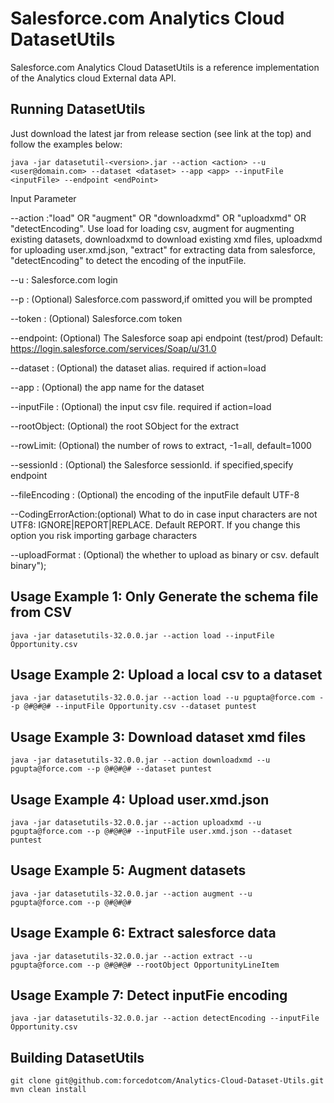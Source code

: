 #  Salesforce.com Analytics Cloud DatasetUtils

Salesforce.com Analytics Cloud DatasetUtils is a reference implementation of the Analytics cloud External data API. 


## Running DatasetUtils
Just download the latest jar from release section (see link at the top) and follow the examples below:

    java -jar datasetutil-<version>.jar --action <action> --u <user@domain.com> --dataset <dataset> --app <app> --inputFile <inputFile> --endpoint <endPoint>

Input Parameter

--action  :"load"  OR "augment"  OR "downloadxmd"  OR "uploadxmd"  OR "detectEncoding". Use load for loading csv, augment for augmenting existing datasets, downloadxmd to download existing xmd files, uploadxmd for uploading user.xmd.json, "extract"  for extracting data from salesforce, "detectEncoding" to detect the encoding of the inputFile.

--u       : Salesforce.com login

--p       : (Optional) Salesforce.com password,if omitted you will be prompted

--token   : (Optional) Salesforce.com token

--endpoint: (Optional) The Salesforce soap api endpoint (test/prod) Default: https://login.salesforce.com/services/Soap/u/31.0

--dataset : (Optional) the dataset alias. required if action=load

--app     : (Optional) the app name for the dataset

--inputFile : (Optional) the input csv file. required if action=load

--rootObject: (Optional) the root SObject for the extract

--rowLimit: (Optional) the number of rows to extract, -1=all, default=1000

--sessionId : (Optional) the Salesforce sessionId. if specified,specify endpoint

--fileEncoding : (Optional) the encoding of the inputFile default UTF-8

--CodingErrorAction:(optional) What to do in case input characters are not UTF8: IGNORE|REPORT|REPLACE. Default REPORT. If you change this option you risk importing garbage characters

--uploadFormat : (Optional) the whether to upload as binary or csv. default binary");



## Usage Example 1: Only Generate the schema file from CSV
    java -jar datasetutils-32.0.0.jar --action load --inputFile Opportunity.csv

## Usage Example 2: Upload a local csv to a dataset
    java -jar datasetutils-32.0.0.jar --action load --u pgupta@force.com --p @#@#@# --inputFile Opportunity.csv --dataset puntest

## Usage Example 3: Download dataset xmd files
    java -jar datasetutils-32.0.0.jar --action downloadxmd --u pgupta@force.com --p @#@#@# --dataset puntest

## Usage Example 4: Upload user.xmd.json
    java -jar datasetutils-32.0.0.jar --action uploadxmd --u pgupta@force.com --p @#@#@# --inputFile user.xmd.json --dataset puntest

## Usage Example 5: Augment datasets
    java -jar datasetutils-32.0.0.jar --action augment --u pgupta@force.com --p @#@#@#

## Usage Example 6: Extract salesforce data
    java -jar datasetutils-32.0.0.jar --action extract --u pgupta@force.com --p @#@#@# --rootObject OpportunityLineItem

## Usage Example 7: Detect inputFie encoding
    java -jar datasetutils-32.0.0.jar --action detectEncoding --inputFile Opportunity.csv


## Building DatasetUtils
    git clone git@github.com:forcedotcom/Analytics-Cloud-Dataset-Utils.git
    mvn clean install
